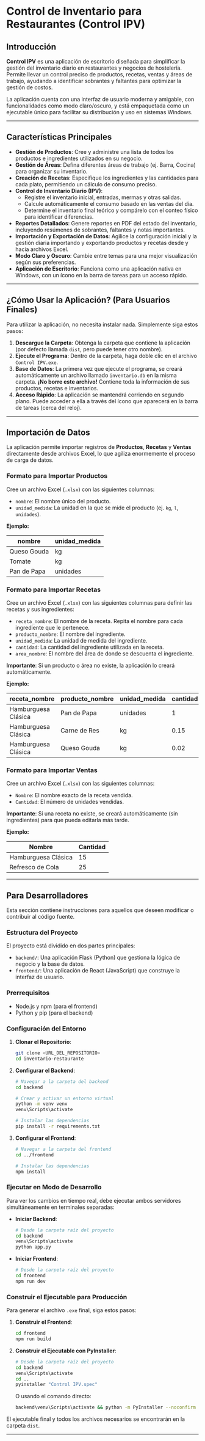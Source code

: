 # Control de Inventario para Restaurantes (Control IPV)

## Introducción

**Control IPV** es una aplicación de escritorio diseñada para simplificar la gestión del inventario diario en restaurantes y negocios de hostelería. Permite llevar un control preciso de productos, recetas, ventas y áreas de trabajo, ayudando a identificar sobrantes y faltantes para optimizar la gestión de costos.

La aplicación cuenta con una interfaz de usuario moderna y amigable, con funcionalidades como modo claro/oscuro, y está empaquetada como un ejecutable único para facilitar su distribución y uso en sistemas Windows.

---

## Características Principales

- **Gestión de Productos**: Cree y administre una lista de todos los productos e ingredientes utilizados en su negocio.
- **Gestión de Áreas**: Defina diferentes áreas de trabajo (ej. Barra, Cocina) para organizar su inventario.
- **Creación de Recetas**: Especifique los ingredientes y las cantidades para cada plato, permitiendo un cálculo de consumo preciso.
- **Control de Inventario Diario (IPV)**:
    - Registre el inventario inicial, entradas, mermas y otras salidas.
    - Calcule automáticamente el consumo basado en las ventas del día.
    - Determine el inventario final teórico y compárelo con el conteo físico para identificar diferencias.
- **Reportes Detallados**: Genere reportes en PDF del estado del inventario, incluyendo resúmenes de sobrantes, faltantes y notas importantes.
- **Importación y Exportación de Datos**: Agilice la configuración inicial y la gestión diaria importando y exportando productos y recetas desde y hacia archivos Excel.
- **Modo Claro y Oscuro**: Cambie entre temas para una mejor visualización según sus preferencias.
- **Aplicación de Escritorio**: Funciona como una aplicación nativa en Windows, con un ícono en la barra de tareas para un acceso rápido.

---

## ¿Cómo Usar la Aplicación? (Para Usuarios Finales)

Para utilizar la aplicación, no necesita instalar nada. Simplemente siga estos pasos:

1.  **Descargue la Carpeta**: Obtenga la carpeta que contiene la aplicación (por defecto llamada `dist`, pero puede tener otro nombre).
2.  **Ejecute el Programa**: Dentro de la carpeta, haga doble clic en el archivo `Control IPV.exe`.
3.  **Base de Datos**: La primera vez que ejecute el programa, se creará automáticamente un archivo llamado `inventario.db` en la misma carpeta. **¡No borre este archivo!** Contiene toda la información de sus productos, recetas e inventarios.
4.  **Acceso Rápido**: La aplicación se mantendrá corriendo en segundo plano. Puede acceder a ella a través del ícono que aparecerá en la barra de tareas (cerca del reloj).

---

## Importación de Datos

La aplicación permite importar registros de **Productos**, **Recetas** y **Ventas** directamente desde archivos Excel, lo que agiliza enormemente el proceso de carga de datos.

### Formato para Importar Productos

Cree un archivo Excel (`.xlsx`) con las siguientes columnas:

-   `nombre`: El nombre único del producto.
-   `unidad_medida`: La unidad en la que se mide el producto (ej. `kg`, `l`, `unidades`).

**Ejemplo:**

| nombre      | unidad_medida |
| ----------- | ------------- |
| Queso Gouda | kg            |
| Tomate      | kg            |
| Pan de Papa | unidades      |

### Formato para Importar Recetas

Cree un archivo Excel (`.xlsx`) con las siguientes columnas para definir las recetas y sus ingredientes:

-   `receta_nombre`: El nombre de la receta. Repita el nombre para cada ingrediente que le pertenece.
-   `producto_nombre`: El nombre del ingrediente.
-   `unidad_medida`: La unidad de medida del ingrediente.
-   `cantidad`: La cantidad del ingrediente utilizada en la receta.
-   `area_nombre`: El nombre del área de donde se descuenta el ingrediente.

**Importante**: Si un producto o área no existe, la aplicación lo creará automáticamente.

**Ejemplo:**

| receta_nombre     | producto_nombre | unidad_medida | cantidad | area_nombre |
| ----------------- | --------------- | ------------- | -------- | ----------- |
| Hamburguesa Clásica | Pan de Papa     | unidades      | 1        | Cocina      |
| Hamburguesa Clásica | Carne de Res    | kg            | 0.15     | Cocina      |
| Hamburguesa Clásica | Queso Gouda     | kg            | 0.02     | Cocina      |

### Formato para Importar Ventas

Cree un archivo Excel (`.xlsx`) con las siguientes columnas:

-   `Nombre`: El nombre exacto de la receta vendida.
-   `Cantidad`: El número de unidades vendidas.

**Importante**: Si una receta no existe, se creará automáticamente (sin ingredientes) para que pueda editarla más tarde.

**Ejemplo:**

| Nombre            | Cantidad |
| ----------------- | -------- |
| Hamburguesa Clásica | 15       |
| Refresco de Cola  | 25       |

---

## Para Desarrolladores

Esta sección contiene instrucciones para aquellos que deseen modificar o contribuir al código fuente.

### Estructura del Proyecto

El proyecto está dividido en dos partes principales:

-   `backend/`: Una aplicación Flask (Python) que gestiona la lógica de negocio y la base de datos.
-   `frontend/`: Una aplicación de React (JavaScript) que construye la interfaz de usuario.

### Prerrequisitos

-   Node.js y npm (para el frontend)
-   Python y pip (para el backend)

### Configuración del Entorno

1.  **Clonar el Repositorio**:
    ```bash
    git clone <URL_DEL_REPOSITORIO>
    cd inventario-restaurante
    ```

2.  **Configurar el Backend**:
    ```bash
    # Navegar a la carpeta del backend
    cd backend

    # Crear y activar un entorno virtual
    python -m venv venv
    venv\Scripts\activate

    # Instalar las dependencias
    pip install -r requirements.txt
    ```

3.  **Configurar el Frontend**:
    ```bash
    # Navegar a la carpeta del frontend
    cd ../frontend

    # Instalar las dependencias
    npm install
    ```

### Ejecutar en Modo de Desarrollo

Para ver los cambios en tiempo real, debe ejecutar ambos servidores simultáneamente en terminales separadas:

-   **Iniciar Backend**:
    ```bash
    # Desde la carpeta raíz del proyecto
    cd backend
    venv\Scripts\activate
    python app.py
    ```

-   **Iniciar Frontend**:
    ```bash
    # Desde la carpeta raíz del proyecto
    cd frontend
    npm run dev
    ```

### Construir el Ejecutable para Producción

Para generar el archivo `.exe` final, siga estos pasos:

1.  **Construir el Frontend**:
    ```bash
    cd frontend
    npm run build
    ```

2.  **Construir el Ejecutable con PyInstaller**:
    ```bash
    # Desde la carpeta raíz del proyecto
    cd backend
    venv\Scripts\activate
    cd ..
    pyinstaller "Control IPV.spec"
    ```
    O usando el comando directo:
    ```bash
    backend\venv\Scripts\activate && python -m PyInstaller --noconfirm --onefile --windowed --icon="frontend/public/icon.png" --name "Control IPV" --add-data "frontend/dist;frontend/dist" --distpath "./dist" --hidden-import=dependency_injector.errors backend/app.py
    ```

El ejecutable final y todos los archivos necesarios se encontrarán en la carpeta `dist`.

---

